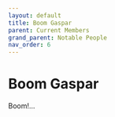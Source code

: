 ```yaml
---
layout: default
title: Boom Gaspar
parent: Current Members
grand_parent: Notable People
nav_order: 6
---
```


# Boom Gaspar

Boom!...
